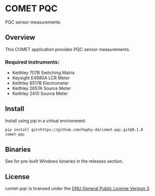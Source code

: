 # COMET PQC

PQC sensor measurements

## Overview

This COMET application provides PQC sensor measurements.

### Required instruments:

- Keithley 707B Switching Matrix
- Keysight E4980A LCR Meter
- Keithley 6517B Electrometer
- Keithley 2657A Source Meter
- Keithley 2410 Source Meter

## Install

Install using pip in a virtual environment.

```bash
pip install git+https://github.com/hephy-dd/comet-pqc.git@0.1.0
comet-pqc
```

## Binaries

See for pre-built Windows binaries in the releases section.

## License

comet-pqc is licensed under the [GNU General Public License Version 3](https://github.com/hephy-dd/comet-pqc/tree/master/LICENSE).

